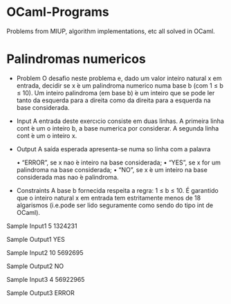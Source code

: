 # OCaml-Programs
Problems from MIUP, algorithm implementations, etc all solved in OCaml.

# Palindromas numericos

 - Problem
    O  desafio neste problema e, dado um valor inteiro natural x em entrada, decidir se x
 ́e um palindroma numerico numa base b (com 1 ≤ b ≤ 10).
Um inteiro palindroma (em base b)  ́e um inteiro que se pode ler tanto da esquerda para a direita
como da direita para a esquerda na base considerada.

 - Input
    A entrada deste exercıcio consiste em duas linhas. A primeira linha cont ́e um o inteiro b, 
 a base numerica por considerar.
A segunda linha cont ́e um o inteiro x.

 - Output
    A saída esperada apresenta-se numa so linha com a palavra
    
    • “ERROR”, se x nao ́e inteiro na base considerada;
    • “YES”, se x for um palindroma na base considerada;
    • “NO”, se x ́e um inteiro na base considerada mas nao ́e palindroma.

 - Constraints
    A base b fornecida respeita a regra:  1 ≤ b ≤ 10. É garantido que o inteiro
  natural x em entrada tem estritamente menos de 18 algarismos (i.e.pode ser lido seguramente como sendo 
  do tipo int de OCaml).
  
  Sample Input1
  5
  1324231
  
  Sample Output1
  YES
  
  Sample Input2
  10
  5692695
  
  Sample Output2
  NO
  
  Sample Input3
  4
  56922965
  
  Sample Output3
  ERROR

